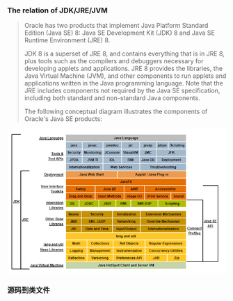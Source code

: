 

### The relation of JDK/JRE/JVM

> Oracle has two products that implement Java Platform Standard Edition (Java SE) 8: Java SE Development Kit (JDK) 8 and Java SE Runtime Environment (JRE) 8.
>
> JDK 8 is a superset of JRE 8, and contains everything that is in JRE 8, plus tools such as the compilers and debuggers necessary for developing applets and applications. JRE 8 provides the libraries, the Java Virtual Machine (JVM), and other components to run applets and applications written in the Java programming language. Note that the JRE includes components not required by the Java SE specification, including both standard and non-standard Java components.
>
> The following conceptual diagram illustrates the components of Oracle's Java SE products:

![image-20191225103245325](images/image-20191225103245325.png)

### 源码到类文件

